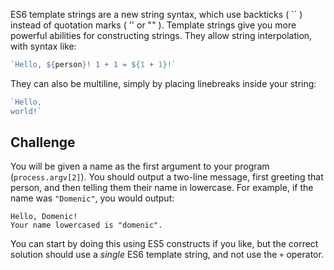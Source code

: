 ES6 template strings are a new string syntax, which use backticks ( `` ) instead of quotation marks ( '' or "" ). Template strings give you more powerful abilities for constructing strings. They allow string interpolation, with syntax like:

```js
`Hello, ${person}! 1 + 1 = ${1 + 1}!`
```

They can also be multiline, simply by placing linebreaks inside your string:

```js
`Hello,
world!`
```

## Challenge

You will be given a name as the first argument to your program (`process.argv[2]`). You should output a two-line message, first greeting that person, and then telling them their name in lowercase. For example, if the name was `"Domenic"`, you would output:

```
Hello, Domenic!
Your name lowercased is "domenic".
```

You can start by doing this using ES5 constructs if you like, but the correct solution should use a _single_ ES6 template string, and not use the `+` operator.
